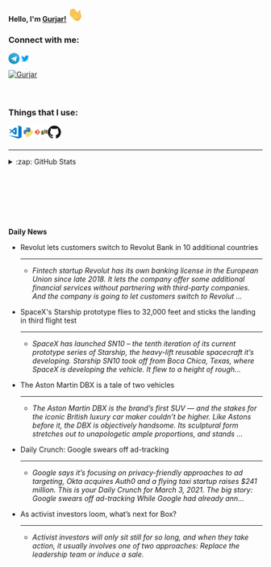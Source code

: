 #### Hello, I'm [Gurjar!](https://GurjarKing.github.io) <img src="https://raw.githubusercontent.com/ABSphreak/ABSphreak/master/gifs/Hi.gif" width="30px"></h2>


### Connect with me:

[<img align="left" alt="Gurjar | Telegram" width="22px" src="https://raw.githubusercontent.com/github/explore/80688e429a7d4ef2fca1e82350fe8e3517d3494d/topics/telegram/telegram.png" />][Telegram]
[<img align="left" alt="Gurjar | Twitter" width="22px" src="https://raw.githubusercontent.com/github/explore/80688e429a7d4ef2fca1e82350fe8e3517d3494d/topics/twitter/twitter.png" />][Twitter]
<br >
<br >
<a href="https://github.com/GurjarKing"><img src="https://komarev.com/ghpvc/?username=GurjarKing" alt="Gurjar" /></a> <br />
<br />
<br />
<!-- <br >

![](https://visitor-badge.glitch.me/badge?page_id=GurjarKing)

<br /> -->

### Things that I use:

[<img align="left" alt="Visual Studio Code" width="26px" src="https://raw.githubusercontent.com/github/explore/80688e429a7d4ef2fca1e82350fe8e3517d3494d/topics/visual-studio-code/visual-studio-code.png" />][VSCode]
[<img align="left" alt="Python" width="26px" src="https://raw.githubusercontent.com/github/explore/80688e429a7d4ef2fca1e82350fe8e3517d3494d/topics/python/python.png" />][Python]
[<img align="left" alt="Git" width="26px" src="https://raw.githubusercontent.com/github/explore/80688e429a7d4ef2fca1e82350fe8e3517d3494d/topics/git/git.png" />][Git]
[<img align="left" alt="GitHub" width="26px" src="https://raw.githubusercontent.com/github/explore/78df643247d429f6cc873026c0622819ad797942/topics/github/github.png" />][Github]

<br />
<br />

---
<details>
  <summary>:zap: GitHub Stats</summary>

<img align="left" alt="Gurjar's Github Stats" src="https://github-readme-stats.vercel.app/api?username=GurjarKing&show_icons=true&hide_border=true&count_private=true&include_all_commit=true&theme=algolia" />

</details>

<!-- ### 🔔 My latest tweet
<a href="https://twitter.com/Gurjar_King43" target="_blank">
	<img src="https://github.com/GurjarKing/GurjarKing/raw/master/tweet.png" width="70%" align="center" alt="Click to view on Twitter" title="My latest tweet, as an image"/>
</a> -->
<br>

<pre>

</pre>

<!-- **Quote of the hour:**

{qoth}

~ {qoth_author}
<pre>

</pre> -->
<br>
<pre>


</pre>
<strong>Daily News</strong>
  
  - Revolut lets customers switch to Revolut Bank in 10 additional countries
     <hr/>
     
      - *Fintech startup Revolut has its own banking license in the European Union since late 2018. It lets the company offer some additional financial services without partnering with third-party companies. And the company is going to let customers switch to Revolut …*
     
  - SpaceX's Starship prototype flies to 32,000 feet and sticks the landing in third flight test
      <hr/>
      
      - *SpaceX has launched SN10 – the tenth iteration of its current prototype series of Starship, the heavy-lift reusable spacecraft it’s developing. Starship SN10 took off from Boca Chica, Texas, where SpaceX is developing the vehicle. It flew to a height of rough…*
      
  - The Aston Martin DBX is a tale of two vehicles
      <hr/>
      
      - *The Aston Martin DBX is the brand’s first SUV — and the stakes for the iconic British luxury car maker couldn’t be higher. Like Astons before it, the DBX is objectively handsome. Its sculptural form stretches out to unapologetic ample proportions, and stands …*
      
  - Daily Crunch: Google swears off ad-tracking
      <hr/>
      
      - *Google says it’s focusing on privacy-friendly approaches to ad targeting, Okta acquires Auth0 and a flying taxi startup raises $241 million. This is your Daily Crunch for March 3, 2021. The big story: Google swears off ad-tracking While Google had already ann…*
       
  - As activist investors loom, what’s next for Box?
      <hr/>
       
       - *Activist investors will only sit still for so long, and when they take action, it usually involves one of two approaches: Replace the leadership team or induce a sale.*
      

<br />

[VSCode]: https://code.visualstudio.com/
[Python]: https://www.python.org/
[Git]: https://git-scm.com/
[Github]: https://github.com/
[Telegram]: https://t.me/Gurjar_King/
[Twitter]: https://twitter.com/Gurjar_King43/
